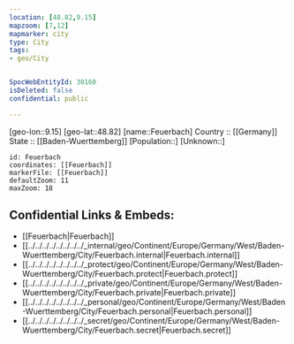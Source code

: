 ```yaml
---
location: [48.82,9.15] 
mapzoom: [7,12] 
mapmarker: city 
type: City
tags:
- geo/City


SpocWebEntityId: 30160
isDeleted: false
confidential: public

---
```

[geo-lon::9.15] 
[geo-lat::48.82] 
[name::Feuerbach] 
Country :: [[Germany]]  
State :: [[Baden-Wuerttemberg]] 
[Population::] 
[Unknown::] 


```leaflet
id: Feuerbach
coordinates: [[Feuerbach]] 
markerFile: [[Feuerbach]] 
defaultZoom: 11 
maxZoom: 18
```


## Confidential Links & Embeds: 
- [[Feuerbach|Feuerbach]]  
- [[../../../../../../../../_internal/geo/Continent/Europe/Germany/West/Baden-Wuerttemberg/City/Feuerbach.internal|Feuerbach.internal]] 
- [[../../../../../../../../_protect/geo/Continent/Europe/Germany/West/Baden-Wuerttemberg/City/Feuerbach.protect|Feuerbach.protect]] 
- [[../../../../../../../../_private/geo/Continent/Europe/Germany/West/Baden-Wuerttemberg/City/Feuerbach.private|Feuerbach.private]] 
- [[../../../../../../../../_personal/geo/Continent/Europe/Germany/West/Baden-Wuerttemberg/City/Feuerbach.personal|Feuerbach.personal]] 
- [[../../../../../../../../_secret/geo/Continent/Europe/Germany/West/Baden-Wuerttemberg/City/Feuerbach.secret|Feuerbach.secret]] 
